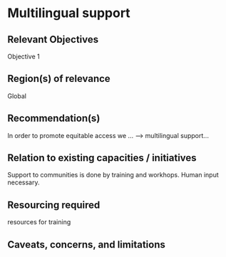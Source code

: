# Multilingual support


## Relevant Objectives

Objective 1

## Region(s) of relevance

Global

## Recommendation(s)

In order to promote equitable access we ... --> multilingual support... 

## Relation to existing capacities / initiatives

Support to communities is done by training and workhops. Human input necessary.

## Resourcing required

resources for training

## Caveats, concerns, and limitations 

